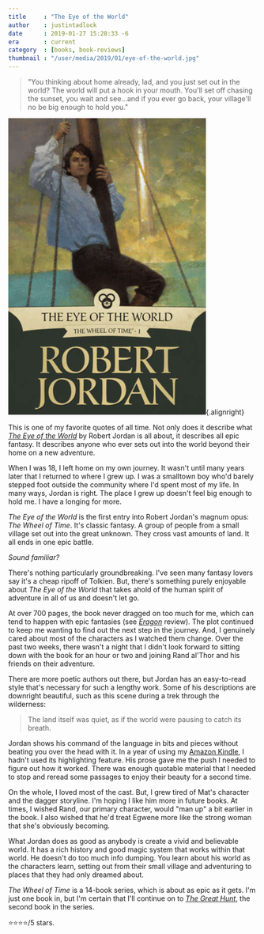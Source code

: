 ```yaml
---
title     : "The Eye of the World"
author    : justintadlock
date      : 2019-01-27 15:28:33 -6
era       : current
category  : [books, book-reviews]
thumbnail : "/user/media/2019/01/eye-of-the-world.jpg"
---
```


> "You thinking about home already, lad, and you just set out in the world? The world will put a hook in your mouth. You'll set off chasing the sunset, you wait and see...and if you ever go back, your village'll no be big enough to hold you."

![The Eye of the World book cover.](/user/media/2019/01/eye-of-the-world.jpg){.alignright}

This is one of my favorite quotes of all time.  Not only does it describe what _[The Eye of the World](https://www.amazon.com/Eye-World-Book-Wheel-Other-ebook/dp/B002U3CCYM/?tag=justtadl-20)_ by Robert Jordan is all about, it describes all epic fantasy.  It describes anyone who ever sets out into the world beyond their home on a new adventure.

When I was 18, I left home on my own journey.  It wasn't until many years later that I returned to where I grew up.  I was a smalltown boy who'd barely stepped foot outside the community where I'd spent most of my life.  In many ways, Jordan is right.  The place I grew up doesn't feel big enough to hold me.  I have a longing for more.

_The Eye of the World_ is the first entry into Robert Jordan's magnum opus:  _The Wheel of Time_.  It's classic fantasy.  A group of people from a small village set out into the great unknown.  They cross vast amounts of land.  It all ends in one epic battle.

_Sound familiar?_

There's nothing particularly groundbreaking.  I've seen many fantasy lovers say it's a cheap ripoff of Tolkien.  But, there's something purely enjoyable about _The Eye of the World_ that takes ahold of the human spirit of adventure in all of us and doesn't let go.

At over 700 pages, the book never dragged on too much for me, which can tend to happen with epic fantasies (see _[Eragon](/archives/2019/01/11/eragon)_ review).  The plot continued to keep me wanting to find out the next step in the journey.  And, I genuinely cared about most of the characters as I watched them change.  Over the past two weeks, there wasn't a night that I didn't look forward to sitting down with the book for an hour or two and joining Rand al'Thor and his friends on their adventure.

There are more poetic authors out there, but Jordan has an easy-to-read style that's necessary for such a lengthy work.  Some of his descriptions are downright beautiful, such as this scene during a trek through the wilderness:

> The land itself was quiet, as if the world were pausing to catch its breath.

Jordan shows his command of the language in bits and pieces without beating you over the head with it.  In a year of using my [Amazon Kindle](/archives/2018/12/20/one-year-with-the-kindle-paperwhite), I hadn't used its highlighting feature.  His prose gave me the push I needed to figure out how it worked.  There was enough quotable material that I needed to stop and reread some passages to enjoy their beauty for a second time.

On the whole, I loved most of the cast.  But, I grew tired of Mat's character and the dagger storyline.  I'm hoping I like him more in future books.  At times, I wished Rand, our primary character, would "man up" a bit earlier in the book.  I also wished that he'd treat Egwene more like the strong woman that she's obviously becoming.

What Jordan does as good as anybody is create a vivid and believable world.  It has a rich history and good magic system that works within that world.  He doesn't do too much info dumping.  You learn about his world as the characters learn, setting out from their small village and adventuring to places that they had only dreamed about.

_The Wheel of Time_ is a 14-book series, which is about as epic as it gets.  I'm just one book in, but I'm certain that I'll continue on to _[The Great Hunt](https://www.amazon.com/Great-Hunt-Book-Wheel-Time-ebook/dp/B002VBV1R2/?tag=justtadl-20)_, the second book in the series.

⭐⭐⭐⭐/5 stars.
